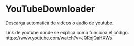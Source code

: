 # YouTubeDownloader
Descarga automatica de videos o audio de youtube.

Link de youtube donde se explica como funciona el código.
https://www.youtube.com/watch?v=JQRqjQaHXWs
